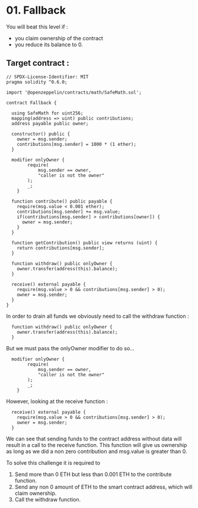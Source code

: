 # 01. Fallback

You will beat this level if :

- you claim ownership of the contract
- you reduce its balance to 0.


## Target contract :

```solidity
// SPDX-License-Identifier: MIT
pragma solidity ^0.6.0;

import '@openzeppelin/contracts/math/SafeMath.sol';

contract Fallback {

  using SafeMath for uint256;
  mapping(address => uint) public contributions;
  address payable public owner;

  constructor() public {
    owner = msg.sender;
    contributions[msg.sender] = 1000 * (1 ether);
  }

  modifier onlyOwner {
        require(
            msg.sender == owner,
            "caller is not the owner"
        );
        _;
    }

  function contribute() public payable {
    require(msg.value < 0.001 ether);
    contributions[msg.sender] += msg.value;
    if(contributions[msg.sender] > contributions[owner]) {
      owner = msg.sender;
    }
  }

  function getContribution() public view returns (uint) {
    return contributions[msg.sender];
  }

  function withdraw() public onlyOwner {
    owner.transfer(address(this).balance);
  }

  receive() external payable {
    require(msg.value > 0 && contributions[msg.sender] > 0);
    owner = msg.sender;
  }
}
```

In order to drain all funds we obviously need to call the withdraw function :

```solidity
  function withdraw() public onlyOwner {
    owner.transfer(address(this).balance);
  }
```
But we must pass the onlyOwner modifier to do so...

```solidity
  modifier onlyOwner {
        require(
            msg.sender == owner,
            "caller is not the owner"
        );
        _;
    }
```

However, looking at the receive function :

```solidity
  receive() external payable {
    require(msg.value > 0 && contributions[msg.sender] > 0);
    owner = msg.sender;
  }
```

We can see that sending funds to the contract address without data will result in a call to the receive function.
This function will give us ownership as long as we did a non zero contribution and msg.value is greater than 0.

To solve this challenge it is required to 

1. Send more than 0 ETH but less than  0.001 ETH to the contribute function.
2. Send any non 0 amount of ETH to the smart contract address, which will claim ownership.
3. Call the withdraw function. 
